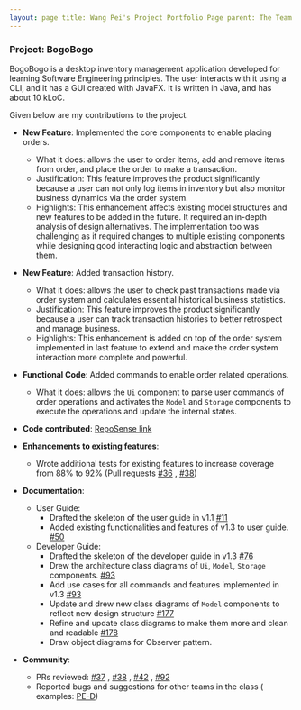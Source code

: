 ```yaml
---
layout: page title: Wang Pei's Project Portfolio Page parent: The Team
---
```


### Project: BogoBogo

BogoBogo is a desktop inventory management application developed for learning Software Engineering principles. The user
interacts with it using a CLI, and it has a GUI created with JavaFX. It is written in Java, and has about 10 kLoC.

Given below are my contributions to the project.

* **New Feature**: Implemented the core components to enable placing orders.
    * What it does: allows the user to order items, add and remove items from order, and place the order to make a
      transaction.
    * Justification: This feature improves the product significantly because a user can not only log items in inventory
      but also monitor business dynamics via the order system.
    * Highlights: This enhancement affects existing model structures and new features to be added in the future. It
      required an in-depth analysis of design alternatives. The implementation too was challenging as it required
      changes to multiple existing components while designing good interacting logic and abstraction between them.

* **New Feature**: Added transaction history.
    * What it does: allows the user to check past transactions made via order system and calculates essential historical
      business statistics.
    * Justification: This feature improves the product significantly because a user can track transaction histories to
      better retrospect and manage business.
    * Highlights: This enhancement is added on top of the order system implemented in last feature to extend and make
      the order system interaction more complete and powerful.

* **Functional Code**: Added commands to enable order related operations.
    * What it does: allows the `Ui` component to parse user commands of order operations and activates the `Model`
      and `Storage` components to execute the operations and update the internal states.


* **Code
  contributed**: [RepoSense link](https://nus-cs2103-ay2122s1.github.io/tp-dashboard/?search=&sort=groupTitle&sortWithin=title&timeframe=commit&mergegroup=&groupSelect=groupByRepos&breakdown=true&checkedFileTypes=docs~functional-code~test-code~other&since=2021-09-17&tabOpen=true&tabType=authorship&tabAuthor=wangpeialex&tabRepo=AY2122S1-CS2103-F10-2%2Ftp%5Bmaster%5D&authorshipIsMergeGroup=false&authorshipFileTypes=docs~functional-code~test-code&authorshipIsBinaryFileTypeChecked=false)

* **Enhancements to existing features**:
    * Wrote additional tests for existing features to increase coverage from 88% to 92% (Pull requests [\#36]()
      , [\#38]())

* **Documentation**:
    * User Guide:
        * Drafted the skeleton of the user guide in v1.1 [\#11](https://github.com/AY2122S1-CS2103-F10-2/tp/pull/11)
        * Added existing functionalities and features of v1.3 to user
          guide. [\#50](https://github.com/AY2122S1-CS2103-F10-2/tp/pull/50)
    * Developer Guide:
        * Drafted the skeleton of the developer guide in
          v1.3 [\#76](https://github.com/AY2122S1-CS2103-F10-2/tp/pull/76)
        * Drew the architecture class diagrams of `Ui`, `Model`, `Storage`
          components. [\#93](https://github.com/AY2122S1-CS2103-F10-2/tp/pull/93)
        * Add use cases for all commands and features implemented in
          v1.3 [\#93](https://github.com/AY2122S1-CS2103-F10-2/tp/pull/93)
        * Update and drew new class diagrams of `Model` components to reflect new design
          structure [\#177](https://github.com/AY2122S1-CS2103-F10-2/tp/pull/177)
        * Refine and update class diagrams to make them more and clean and
          readable [\#178](https://github.com/AY2122S1-CS2103-F10-2/tp/pull/178/files?authenticity_token=cnwcniV%2B3SlxviaiSsFhbzbBAYOnwhmeY2huI3o3cGoSb8zemdrQDT4cW%2B9c4lGKPdVT4ZxW%2BANMgfyP%2FE269A%3D%3D&file-filters%5B%5D=.png)
        * Draw object diagrams for Observer pattern.

* **Community**:
    * PRs reviewed: [\#37](https://github.com/AY2122S1-CS2103-F10-2/tp/pull/37)
      , [\#38](https://github.com/AY2122S1-CS2103-F10-2/tp/pull/38)
      , [\#42](https://github.com/AY2122S1-CS2103-F10-2/tp/pull/42)
      , [\#92](https://github.com/AY2122S1-CS2103-F10-2/tp/pull/92)
    * Reported bugs and suggestions for other teams in the class (
      examples: [PE-D](https://github.com/wangpeialex/ped/issues))
